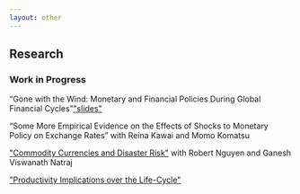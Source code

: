 ```yaml
---
layout: other
---
```

## Research

### Work in Progress
“Gone with the Wind: Monetary and Financial Policies During Global Financial Cycles”["slides"](https://drive.google.com/file/d/19ekyXnoLi-GVrqZ0cvpy9Ip__tVBEKRd/view?usp=sharing)  

“Some More Empirical Evidence on the Effects of Shocks to Monetary Policy on Exchange Rates” with Reina Kawai and Momo Komatsu  

["Commodity Currencies and Disaster Risk"](https://drive.google.com/open?id=1X_UVCYTe10ZBDMINkCgloLgtJhEETmWq) with Robert Nguyen and Ganesh Viswanath Natraj  

["Productivity Implications over the Life-Cycle"](https://drive.google.com/open?id=1E1Yh-11jFemYWoKd5USTMCP4OXglM7ql)  
